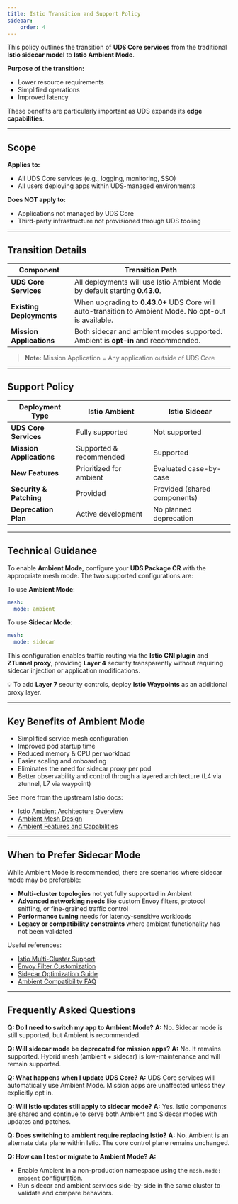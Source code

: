 ```yaml
---
title: Istio Transition and Support Policy
sidebar:
    order: 4
---
```


This policy outlines the transition of **UDS Core services** from the traditional **Istio sidecar model** to **Istio Ambient Mode**.

**Purpose of the transition:**

* Lower resource requirements
* Simplified operations
* Improved latency

These benefits are particularly important as UDS expands its **edge capabilities**.

---

## Scope

**Applies to:**

* All UDS Core services (e.g., logging, monitoring, SSO)
* All users deploying apps within UDS-managed environments

**Does NOT apply to:**

* Applications not managed by UDS Core
* Third-party infrastructure not provisioned through UDS tooling

---

## Transition Details

| Component                | Transition Path                                                                  |
| ------------------------ | -------------------------------------------------------------------------------- |
| **UDS Core Services**    | All deployments will use Istio Ambient Mode by default starting **0.43.0**.     |
| **Existing Deployments** | When upgrading to **0.43.0+** UDS Core will auto-transition to Ambient Mode. No opt-out is available.                                                         |
| **Mission Applications** | Both sidecar and ambient modes supported. Ambient is **opt-in** and recommended. |

> **Note:**
> Mission Application = Any application outside of UDS Core

---

## Support Policy

| Deployment Type          | Istio Ambient           | Istio Sidecar                |
| ------------------------ | ----------------------- | ---------------------------- |
| **UDS Core Services**    | Fully supported         | Not supported                |
| **Mission Applications** | Supported & recommended | Supported                    |
| **New Features**         | Prioritized for ambient | Evaluated case-by-case       |
| **Security & Patching**  | Provided                | Provided (shared components) |
| **Deprecation Plan**     | Active development      | No planned deprecation       |

---

## Technical Guidance

To enable **Ambient Mode**, configure your **UDS Package CR** with the appropriate mesh mode. The two supported configurations are:

To use **Ambient Mode**:

```yaml
mesh:
  mode: ambient
```

To use **Sidecar Mode**:

```yaml
mesh:
  mode: sidecar
```

This configuration enables traffic routing via the **Istio CNI plugin** and **ZTunnel proxy**, providing **Layer 4** security transparently without requiring sidecar injection or application modifications.

💡 To add **Layer 7** security controls, deploy **Istio Waypoints** as an additional proxy layer.

---

## Key Benefits of Ambient Mode

* Simplified service mesh configuration
* Improved pod startup time
* Reduced memory & CPU per workload
* Easier scaling and onboarding
* Eliminates the need for sidecar proxy per pod
* Better observability and control through a layered architecture (L4 via ztunnel, L7 via waypoint)

See more from the upstream Istio docs:

* [Istio Ambient Architecture Overview](https://istio.io/latest/docs/ambient/what-is-ambient/#architecture-overview)
* [Ambient Mesh Design](https://istio.io/latest/docs/ambient/)
* [Ambient Features and Capabilities](https://istio.io/latest/docs/ambient/faq/#ambient-features)

---

## When to Prefer Sidecar Mode

While Ambient Mode is recommended, there are scenarios where sidecar mode may be preferable:

* **Multi-cluster topologies** not yet fully supported in Ambient
* **Advanced networking needs** like custom Envoy filters, protocol sniffing, or fine-grained traffic control
* **Performance tuning** needs for latency-sensitive workloads
* **Legacy or compatibility constraints** where ambient functionality has not been validated

Useful references:

* [Istio Multi-Cluster Support](https://istio.io/latest/docs/setup/install/multicluster/)
* [Envoy Filter Customization](https://istio.io/latest/docs/reference/config/networking/envoy-filter/)
* [Sidecar Optimization Guide](https://istio.io/latest/docs/ops/deployment/performance-and-scalability/)
* [Ambient Compatibility FAQ](https://istio.io/latest/docs/ambient/faq/#ambient-compatibility)

---

## Frequently Asked Questions

**Q: Do I need to switch my app to Ambient Mode?**
**A:** No. Sidecar mode is still supported, but Ambient is recommended.

**Q: Will sidecar mode be deprecated for mission apps?**
**A:** No. It remains supported. Hybrid mesh (ambient + sidecar) is low-maintenance and will remain supported.

**Q: What happens when I update UDS Core?**
**A:** UDS Core services will automatically use Ambient Mode. Mission apps are unaffected unless they explicitly opt in.

**Q: Will Istio updates still apply to sidecar mode?**
**A:** Yes. Istio components are shared and continue to serve both Ambient and Sidecar modes with updates and patches.

**Q: Does switching to ambient require replacing Istio?**
**A:** No. Ambient is an alternate data plane within Istio. The core control plane remains unchanged.

**Q: How can I test or migrate to Ambient Mode?**
**A:**

* Enable Ambient in a non-production namespace using the `mesh.mode: ambient` configuration.
* Run sidecar and ambient services side-by-side in the same cluster to validate and compare behaviors.
